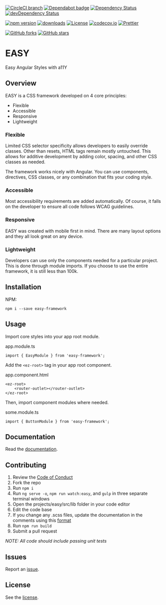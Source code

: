 [![CircleCI branch](https://img.shields.io/circleci/project/github/richpauly13/easy/master.svg?label=circleci)](https://circleci.com/gh/richpauly13/easy) [![Dependabot badge](https://api.dependabot.com/badges/status?host=github&repo=richpauly13/easy)](https://dependabot.com) [![Dependency Status](https://david-dm.org/richpauly13/easy.svg)](https://david-dm.org/richpauly13/easy) [![devDependency Status](https://david-dm.org/richpauly13/easy/dev-status.svg)](https://david-dm.org/richpauly13/easy?type=dev)

[![npm version](https://badge.fury.io/js/easy-framework.svg)](https://www.npmjs.com/easy-framework) [![downloads](https://badgen.net/npm/dt/easy-framework)](https://www.npmjs.com/package/easy-framework) [![License](https://img.shields.io/badge/license-MIT-brightgreen.svg)](https://github.com/richpauly13/easy/blob/master/LICENSE) [![codecov.io](https://codecov.io/github/richpauly13/easy/coverage.svg?branch=master)](https://codecov.io/github/richpauly13/easy?branch=master) [![Prettier](https://img.shields.io/badge/code_style-prettier-ff69b4.svg?style=flat-square)](https://github.com/prettier/prettier)

[![GitHub forks](https://img.shields.io/github/forks/richpauly13/easy.svg?style=social&label=Fork)](https://github.com/richpauly13/easy/fork) [![GitHub stars](https://img.shields.io/github/stars/richpauly13/easy.svg?style=social&label=Star)](https://github.com/richpauly13/easy)

# EASY

Easy Angular Styles with a11Y

## Overview

EASY is a CSS framework developed on 4 core principles:

-   Flexible
-   Accessible
-   Responsive
-   Lightweight

### Flexible

Limited CSS selector specificity allows developers to easily override classes. Other than resets, HTML tags remain mostly untouched. This allows for additive development by adding color, spacing, and other CSS classes as needed.

The framework works nicely with Angular. You can use components, directives, CSS classes, or any combination that fits your coding style.

### Accessible

Most accessibility requirements are added automatically. Of course, it falls on the developer to ensure all code follows WCAG guidelines.

### Responsive

EASY was created with mobile first in mind. There are many layout options and they all look great on any device.

### Lightweight

Developers can use only the components needed for a particular project. This is done through module imports. If you choose to use the entire framework, it is still less than 100k.

## Installation

NPM:

```
npm i --save easy-framework
```

## Usage

Import core styles into your app root module.

app.module.ts

```
import { EasyModule } from 'easy-framework';
```

Add the `<ez-root>` tag in your app root component.

app.component.html

```
<ez-root>
    <router-outlet></router-outlet>
</ez-root>
```

Then, import component modules where needed.

some.module.ts

```
import { ButtonModule } from 'easy-framework';
```

## Documentation

Read the [documentation](https://richpauly13.github.io/easy/dist/easy-docs).

## Contributing

1. Review the [Code of Conduct](https://github.com/richpauly13/easy/blob/master/CODE_OF_CONDUCT.md)
1. Fork the repo
1. Run `npm i`
1. Run `ng serve -o`, `npm run watch:easy`, and `gulp` in three separate terminal windows
1. Open the projects/easy/src/lib folder in your code editor
1. Edit the code base
1. If you change any .scss files, update the documentation in the comments using this [format](https://github.com/emiloberg/markdown-styleguide-generator)
1. Run `npm run build`
1. Submit a pull request

_NOTE: All code should include passing unit tests_

## Issues

Report an [issue](https://github.com/richpauly13/easy/issues).

## License

See the [license](https://github.com/richpauly13/easy/blob/master/LICENSE).
